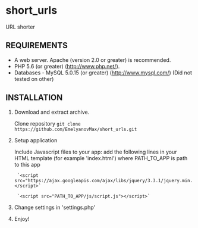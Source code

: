 
# short_urls
URL shorter

REQUIREMENTS
----------------------

- A web server. Apache (version 2.0 or greater) is recommended.
- PHP 5.6 (or greater) (http://www.php.net/).
- Databases - MySQL 5.0.15 (or greater) (http://www.mysql.com/) (Did not tested on other)


INSTALLATION
------------

1. Download and extract archive.

   Clone repository
    `git clone https://github.com/EmelyanovMax/short_urls.git`

2. Setup application

    Include Javascript files to your app:
        add the following lines in your HTML template (for example 'index.html')
        where PATH_TO_APP is path to this app
        
        `<script src="https://ajax.googleapis.com/ajax/libs/jquery/3.3.1/jquery.min.js"></script>`
        
        `<script src="PATH_TO_APP/js/script.js"></script>`


3. Change settings in 'settings.php'
	
4. Enjoy!


